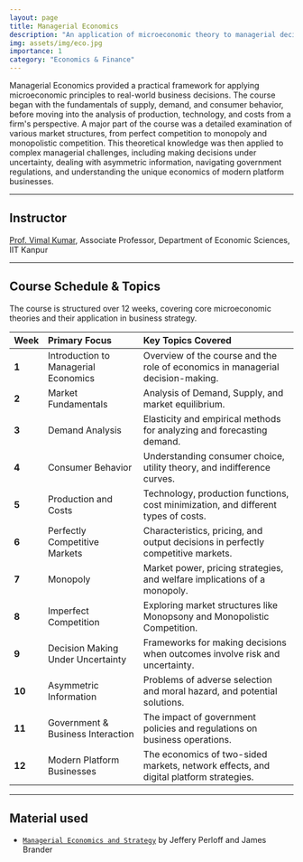 ```yaml
---
layout: page
title: Managerial Economics
description: "An application of microeconomic theory to managerial decision-making, covering market dynamics, consumer behavior, market structures, and modern business challenges."
img: assets/img/eco.jpg
importance: 1
category: "Economics & Finance"
---
```


Managerial Economics provided a practical framework for applying microeconomic principles to real-world business decisions. The course began with the fundamentals of supply, demand, and consumer behavior, before moving into the analysis of production, technology, and costs from a firm's perspective. A major part of the course was a detailed examination of various market structures, from perfect competition to monopoly and monopolistic competition. This theoretical knowledge was then applied to complex managerial challenges, including making decisions under uncertainty, dealing with asymmetric information, navigating government regulations, and understanding the unique economics of modern platform businesses.

---

## Instructor

[Prof. Vimal Kumar](https://www.iitk.ac.in/ecos/vimal-kumar), Associate Professor, Department of Economic Sciences, IIT Kanpur

---

## Course Schedule & Topics

The course is structured over 12 weeks, covering core microeconomic theories and their application in business strategy.

| Week   | Primary Focus                        | Key Topics Covered                                                                    |
| :----- | :----------------------------------- | :------------------------------------------------------------------------------------ |
| **1**  | Introduction to Managerial Economics | Overview of the course and the role of economics in managerial decision-making.       |
| **2**  | Market Fundamentals                  | Analysis of Demand, Supply, and market equilibrium.                                   |
| **3**  | Demand Analysis                      | Elasticity and empirical methods for analyzing and forecasting demand.                |
| **4**  | Consumer Behavior                    | Understanding consumer choice, utility theory, and indifference curves.               |
| **5**  | Production and Costs                 | Technology, production functions, cost minimization, and different types of costs.    |
| **6**  | Perfectly Competitive Markets        | Characteristics, pricing, and output decisions in perfectly competitive markets.      |
| **7**  | Monopoly                             | Market power, pricing strategies, and welfare implications of a monopoly.             |
| **8**  | Imperfect Competition                | Exploring market structures like Monopsony and Monopolistic Competition.              |
| **9**  | Decision Making Under Uncertainty    | Frameworks for making decisions when outcomes involve risk and uncertainty.           |
| **10** | Asymmetric Information               | Problems of adverse selection and moral hazard, and potential solutions.              |
| **11** | Government & Business Interaction    | The impact of government policies and regulations on business operations.             |
| **12** | Modern Platform Businesses           | The economics of two-sided markets, network effects, and digital platform strategies. |

---

## Material used

- [`Managerial Economics and Strategy`](https://www.amazon.in/Managerial-Economics-Strategy-Jeffrey-Perloff/dp/1292159146) by Jeffery Perloff and James Brander
